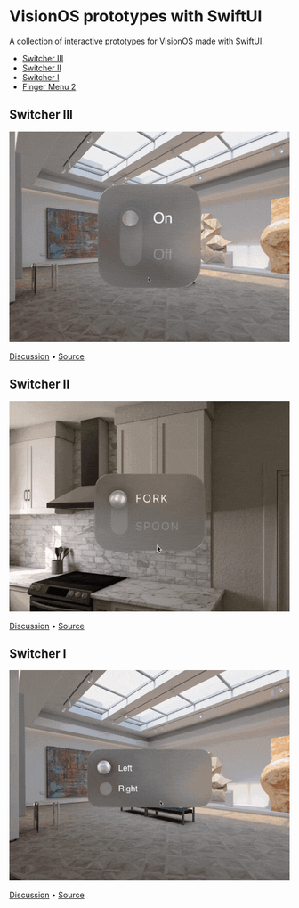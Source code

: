 # VisionOS prototypes with SwiftUI

A collection of interactive prototypes for VisionOS made with SwiftUI.

- [Switcher III](#switcher-iii)
- [Switcher II](#switcher-ii)
- [Switcher I](#switcher-i)
- [Finger Menu 2](#finger-menu-2)

## Switcher III

<img src="Gifs/switcher_iii.gif" width="800px">

[Discussion]() •
[Source](https://google.com)

## Switcher II

<img src="Gifs/switcher_ii.gif" width="800px">

[Discussion]() • 
[Source]()

## Switcher I

<img src="Gifs/switcher_i.gif" width="800px">

[Discussion]() • 
[Source]()